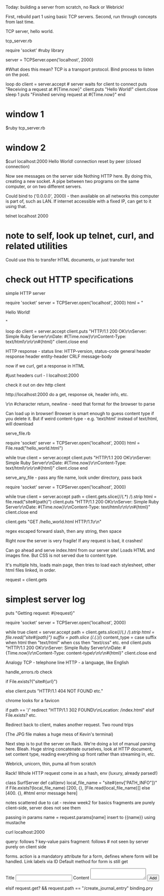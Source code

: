 Today: building a server from scratch, no Rack or Webrick!

First, rebuild part 1 using basic TCP servers.
Second, run through concepts from last time.

TCP server, hello world.

tcp_server.rb

require 'socket' #ruby library

server = TCPServer.open('localhost', 2000)

#What does this mean? TCP is a transport protocol. Bind process to listen on the post.

loop do
  client = server.accept # server waits for client to connect
  puts "Receiving a request at #{Time.now}"
  client.puts "Hello World!"
  client.close
  sleep 1
  puts "Finished serving request at #{Time.now}"
end

# window 1
$ruby tcp_server.rb
# window 2
$curl localhost:2000
Hello World!
connection reset by peer (closed connection)

Now see messages on the server side
Nothing HTTP here. By doing this, creating a new socket. A pipe between two programs on the same computer, or on two different servers.

Could bind to ('0.0.0.0', 2000) - then available on all networks this computer is part of, such as LAN. If internet accessible with a fixed IP, can get to it using that.

telnet localhost 2000
# note to self, look up telnet, curl, and related utilities

Could use this to transfer HTML documents, or just transfer text

# check out HTTP specifications
simple HTTP server

require 'socket'
server  = TCPServer.open('localhost', 2000)
html = "<html><body><p>Hello World!</p></body></html>"

loop do
  client = server.accept
  client.puts "HTTP/1.1 200 OK\r\nServer: Simple Ruby Server\r\nDate: #{Time.now}\r\nContent-Type: text/html\r\n\r\n#{html}"
  client.close
end

HTTP response - 
status line: HTTP-version, status-code
general header
response header
entity-header
CRLF
message-body

now if we curl, get a response in HTML

#just headers
curl - I localhost:2000 

check it out on dev http client 

http://localhost:2000
do a get, response ok, header info, etc.

\r\n #character return, newline - need that format for the browser to parse

Can load up in browser! Browser is smart enough to guess content type if you delete it. But if weird content-type - e.g. 'text/html' instead of text/html, will download

serve_file.rb

require 'socket'
server  = TCPServer.open('localhost', 2000)
html = File.read("hello_world.html")

while true
  client = server.accept
  client.puts "HTTP/1.1 200 OK\r\nServer: Simple Ruby Server\r\nDate: #{Time.now}\r\nContent-Type: text/html\r\n\r\n#{html}"
  client.close
end

serve_any_file - pass any file name, look under directory, pass back

require 'socket'
server  = TCPServer.open('localhost', 2000)

while true
  client = server.accept
  path = client.gets.slice(/\/(.*) /).strip
  html = file.read("site#{path}")
  client.puts "HTTP/1.1 200 OK\r\nServer: Simple Ruby Server\r\nDate: #{Time.now}\r\nContent-Type: text/html\r\n\r\n#{html}"
  client.close
end

client.gets
"GET /hello_world.html HTTP/1.1\r\n"

regex
escaped forward slash, then any string, then space

Right now the server is very fragile! If any request is bad, it crashes!

Can go ahead and serve index.html from our server site!
Loads HTML and images fine.
But CSS is not served due to content type. 

It's multiple hits, loads main page, then tries to load each stylesheet, other html files linked, in order.

request = client.gets
# simplest server log
puts "Getting request: #{request}"

require 'socket'
server = TCPServer.open('localhost', 2000)

while true
  client = server.accept
  path = client.gets.slice(/\/(.*) /).strip
  html = file.read("site#{path}")
  suffix = path.slice (/\.(.*)/)
  content_type = case suffix
                 when html then "text/html"
                 when css then "text/css"
                 etc.
                 end
  client.puts "HTTP/1.1 200 OK\r\nServer: Simple Ruby Server\r\nDate: #{Time.now}\r\nContent-Type: content-type\r\n\r\n#{html}"
  client.close
end

Analogy
TCP - telephone line
HTTP - a language, like English

handle_errors.rb
check 

if File.exists?("site#{url}")

else 
  client.puts "HTTP/1.1 404 NOT FOUND etc."

chrome looks for a favicon

if path == '/'
  redirect "HTTP/1.1 302 FOUND\r\nLocation: /index.html"
elsif File.exists?
  etc.

Redirect back to client, makes another request. Two round trips

(The JPG file makes a huge mess of Kevin's terminal)

Next step is to put the server on Rack. We're doing a lot of manual parsing here. Bleah. Huge string concatenate ourselves, look at HTTP document, set content type, reading everything up front rather than streaming in, etc. 

Webrick, unicorn, thin, puma all from scratch

Rack!
Whole HTTP request come in as a hash, env (luxury, already parsed!)

class SurfServer
  def call(env)
    local_file_name = "site#{env['PATH_INFO"]}"
    if File.exists?(local_file_name)
      [200, {}, [File.read(local_file_name)]]
    else
      [400. {}, #html error message here]

notes scattered due to cat - review week2 for basics
fragments are purely client-side, server does not see them

passing in params 
name = request.params[name]
insert to {{name}} using mustache

curl localhost:2000

query: follows ?
key-value pairs
fragment: follows #
not seen by server
purely on client side

forms.
action is a mandatory attribute for a form, defines where form will be handled.
Link labels via ID
Default method for form is still get

<form action = "/create_journal_entry">
  <label for="entry-title"> Title </label>
  <input type="text" name="title" id="entry-title">
  <label for="entry-content"> Content </label>
  <textarea name="description" row="6" id="entry-content"></textarea>
  <button type="submit"> Add </button>
</form>

elsif request.get? && request.path == "/create_journal_entry"
  binding.pry

